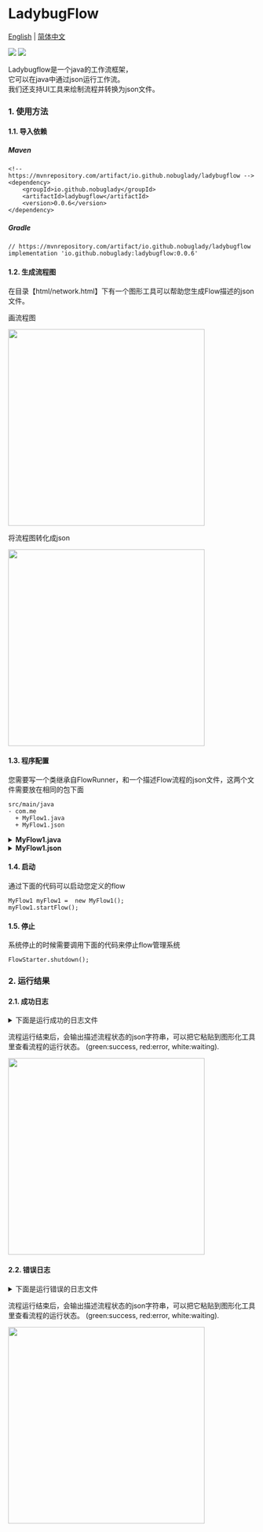 # LadybugFlow

[English](README.md) | [简体中文](README_CN.md)

![](https://img.shields.io/badge/license-Apache2.0-yellow)
![](https://img.shields.io/badge/Java-1.8-orange)

Ladybugflow是一个java的工作流框架，<br />
它可以在java中通过json运行工作流。<br />
我们还支持UI工具来绘制流程并转换为json文件。

### 1. 使用方法

#### 1.1. 导入依赖

##### Maven

```
<!-- https://mvnrepository.com/artifact/io.github.nobuglady/ladybugflow -->
<dependency>
    <groupId>io.github.nobuglady</groupId>
    <artifactId>ladybugflow</artifactId>
    <version>0.0.6</version>
</dependency>
```

##### Gradle
```
// https://mvnrepository.com/artifact/io.github.nobuglady/ladybugflow
implementation 'io.github.nobuglady:ladybugflow:0.0.6'
```

#### 1.2. 生成流程图
在目录【html/network.html】下有一个图形工具可以帮助您生成Flow描述的json文件。

画流程图

<img src="https://github.com/nobuglady/nobuglady-network/blob/main/readme/4.gif?raw=true" alt="" width="400px"/>

将流程图转化成json

<img src="https://github.com/nobuglady/nobuglady-network/blob/main/readme/5.gif?raw=true" alt="" width="400px"/>

#### 1.3. 程序配置

您需要写一个类继承自FlowRunner，和一个描述Flow流程的json文件，这两个文件需要放在相同的包下面

```
src/main/java
- com.me
  + MyFlow1.java
  + MyFlow1.json
```

<details>
<summary> <b>MyFlow1.java</b> </summary>

```
public class MyFlow1 extends FlowRunner {
 
    @Node (label=  "a" )
    public void process_a() {
        System.out.println(  "processing a" );
    }
   
    @Node (label=  "b" )
    public void process_b() {
        System.out.println(  "processing b" );
    }
   
    @Node (label=  "c" )
    public void process_c() {
        System.out.println(  "processing c" );
    }
   
    @Node (label=  "d" )
    public void process_d() {
        System.out.println(  "processing d" );
    }
}
```

</details>


<details>
<summary><b>MyFlow1.json</b></summary>

```
{
	"flowId": "123",
	"nodes": [
		{
			"id": "1",
			"label": "a"
		},
		{
			"id": "2",
			"label": "b"
		},
		{
			"id": "0b5ba9df-b6c7-4752-94e2-debb6104015c",
			"label": "c"
		},
		{
			"id": "29bc32c7-acd8-4893-9410-e9895da38b2e",
			"label": "d"
		}
	],
	"edges": [
		{
			"id": "1",
			"from": "1",
			"to": "2",
			"arrows": "to"
		},
		{
			"id": "078ffa82-5eff-4d33-974b-53890f2c9a18",
			"from": "1",
			"to": "0b5ba9df-b6c7-4752-94e2-debb6104015c",
			"arrows": "to"
		},
		{
			"id": "90663193-7077-4aca-9011-55bc8745403f",
			"from": "2",
			"to": "29bc32c7-acd8-4893-9410-e9895da38b2e",
			"arrows": "to"
		},
		{
			"id": "a6882e25-c07a-4abd-907e-e269d4eda0ec",
			"from": "0b5ba9df-b6c7-4752-94e2-debb6104015c",
			"to": "29bc32c7-acd8-4893-9410-e9895da38b2e",
			"arrows": "to"
		}
	]
}
```

</details>

#### 1.4. 启动
通过下面的代码可以启动您定义的flow
```
MyFlow1 myFlow1 =  new MyFlow1();
myFlow1.startFlow();
```
#### 1.5. 停止
系统停止的时候需要调用下面的代码来停止flow管理系统
```
FlowStarter.shutdown();
```

### 2. 运行结果

#### 2.1. 成功日志


<details>
<summary>下面是运行成功的日志文件</summary>

```
Ready queue thread started.
Complete queue thread started.
json:
{"flowId":"123","nodes":[{"id":"1","label":"a"},{"id":"2","label":"b"},{"id":"0b5ba9df-b6c7-4752-94e2-debb6104015c","label":"c"},{"id":"29bc32c7-acd8-4893-9410-e9895da38b2e","label":"d"}],"edges":[{"id":"1","from":"1","to":"2","arrows":"to"},{"id":"078ffa82-5eff-4d33-974b-53890f2c9a18","from":"1","to":"0b5ba9df-b6c7-4752-94e2-debb6104015c","arrows":"to"},{"id":"90663193-7077-4aca-9011-55bc8745403f","from":"2","to":"29bc32c7-acd8-4893-9410-e9895da38b2e","arrows":"to"},{"id":"a6882e25-c07a-4abd-907e-e269d4eda0ec","from":"0b5ba9df-b6c7-4752-94e2-debb6104015c","to":"29bc32c7-acd8-4893-9410-e9895da38b2e","arrows":"to"}]}
execute:1
node name:a
processing a
execute:2
node name:b
processing b
execute:0b5ba9df-b6c7-4752-94e2-debb6104015c
node name:c
processing c
execute:29bc32c7-acd8-4893-9410-e9895da38b2e
node name:d
processing d
Complete success.
json:
{"nodes":[{"id": "1","label": "a" ,"color": "#36AE7C"},{"id": "2","label": "b" ,"color": "#36AE7C"},{"id": "0b5ba9df-b6c7-4752-94e2-debb6104015c","label": "c" ,"color": "#36AE7C"},{"id": "29bc32c7-acd8-4893-9410-e9895da38b2e","label": "d" ,"color": "#36AE7C"}],"edges":[{"id": "1","from": "1","to": "2","arrows": "to"},{"id": "078ffa82-5eff-4d33-974b-53890f2c9a18","from": "1","to": "0b5ba9df-b6c7-4752-94e2-debb6104015c","arrows": "to"},{"id": "90663193-7077-4aca-9011-55bc8745403f","from": "2","to": "29bc32c7-acd8-4893-9410-e9895da38b2e","arrows": "to"},{"id": "a6882e25-c07a-4abd-907e-e269d4eda0ec","from": "0b5ba9df-b6c7-4752-94e2-debb6104015c","to": "29bc32c7-acd8-4893-9410-e9895da38b2e","arrows": "to"}]}
```
</details>

流程运行结束后，会输出描述流程状态的json字符串，可以把它粘贴到图形化工具里查看流程的运行状态。
(green:success, red:error, white:waiting).

<img src="https://github.com/nobuglady/nobuglady-network/blob/main/readme/2.gif?raw=true" alt="" width="400px"/>

#### 2.2. 错误日志


<details>
<summary>下面是运行错误的日志文件</summary>

```
Ready queue thread started.
Complete queue thread started.
json:
{"flowId":"123","nodes":[{"id":"1","label":"a"},{"id":"2","label":"b"},{"id":"0b5ba9df-b6c7-4752-94e2-debb6104015c","label":"c"},{"id":"29bc32c7-acd8-4893-9410-e9895da38b2e","label":"d"}],"edges":[{"id":"1","from":"1","to":"2","arrows":"to"},{"id":"078ffa82-5eff-4d33-974b-53890f2c9a18","from":"1","to":"0b5ba9df-b6c7-4752-94e2-debb6104015c","arrows":"to"},{"id":"90663193-7077-4aca-9011-55bc8745403f","from":"2","to":"29bc32c7-acd8-4893-9410-e9895da38b2e","arrows":"to"},{"id":"a6882e25-c07a-4abd-907e-e269d4eda0ec","from":"0b5ba9df-b6c7-4752-94e2-debb6104015c","to":"29bc32c7-acd8-4893-9410-e9895da38b2e","arrows":"to"}]}
execute:1
node name:a
processing a
execute:2
node name:b
processing b
execute:0b5ba9df-b6c7-4752-94e2-debb6104015c
node name:c
processing c
java.lang.reflect.InvocationTargetException
	at java.base/jdk.internal.reflect.NativeMethodAccessorImpl.invoke0(Native Method)
	at java.base/jdk.internal.reflect.NativeMethodAccessorImpl.invoke(NativeMethodAccessorImpl.java:62)
	at java.base/jdk.internal.reflect.DelegatingMethodAccessorImpl.invoke(DelegatingMethodAccessorImpl.java:43)
	at java.base/java.lang.reflect.Method.invoke(Method.java:566)
	at io.github.nobuglady.network.fw.FlowRunner.execute(FlowRunner.java:49)
	at io.github.nobuglady.network.fw.executor.NodeRunner.run(NodeRunner.java:93)
	at java.base/java.util.concurrent.Executors$RunnableAdapter.call(Executors.java:515)
	at java.base/java.util.concurrent.FutureTask.run(FutureTask.java:264)
	at java.base/java.util.concurrent.ThreadPoolExecutor.runWorker(ThreadPoolExecutor.java:1128)
	at java.base/java.util.concurrent.ThreadPoolExecutor$Worker.run(ThreadPoolExecutor.java:628)
	at java.base/java.lang.Thread.run(Thread.java:834)
Caused by: java.lang.RuntimeException: test
	at io.github.nobuglady.network.MyFlow1.process_b(MyFlow1.java:16)
	... 11 more
java.lang.reflect.InvocationTargetException
	at java.base/jdk.internal.reflect.NativeMethodAccessorImpl.invoke0(Native Method)
	at java.base/jdk.internal.reflect.NativeMethodAccessorImpl.invoke(NativeMethodAccessorImpl.java:62)
	at java.base/jdk.internal.reflect.DelegatingMethodAccessorImpl.invoke(DelegatingMethodAccessorImpl.java:43)
	at java.base/java.lang.reflect.Method.invoke(Method.java:566)
	at io.github.nobuglady.network.fw.FlowRunner.execute(FlowRunner.java:49)
	at io.github.nobuglady.network.fw.executor.NodeRunner.run(NodeRunner.java:93)
	at java.base/java.util.concurrent.Executors$RunnableAdapter.call(Executors.java:515)
	at java.base/java.util.concurrent.FutureTask.run(FutureTask.java:264)
	at java.base/java.util.concurrent.ThreadPoolExecutor.runWorker(ThreadPoolExecutor.java:1128)
	at java.base/java.util.concurrent.ThreadPoolExecutor$Worker.run(ThreadPoolExecutor.java:628)
	at java.base/java.lang.Thread.run(Thread.java:834)
Caused by: java.lang.RuntimeException: test
	at io.github.nobuglady.network.MyFlow1.process_b(MyFlow1.java:16)
	... 11 more
Complete error.
json:
{"nodes":[{"id": "1","label": "a" ,"color": "#36AE7C"},{"id": "2","label": "b" ,"color": "#EB5353"},{"id": "0b5ba9df-b6c7-4752-94e2-debb6104015c","label": "c" ,"color": "#36AE7C"},{"id": "29bc32c7-acd8-4893-9410-e9895da38b2e","label": "d" ,"color": "#E8F9FD"}],"edges":[{"id": "1","from": "1","to": "2","arrows": "to"},{"id": "078ffa82-5eff-4d33-974b-53890f2c9a18","from": "1","to": "0b5ba9df-b6c7-4752-94e2-debb6104015c","arrows": "to"},{"id": "90663193-7077-4aca-9011-55bc8745403f","from": "2","to": "29bc32c7-acd8-4893-9410-e9895da38b2e","arrows": "to"},{"id": "a6882e25-c07a-4abd-907e-e269d4eda0ec","from": "0b5ba9df-b6c7-4752-94e2-debb6104015c","to": "29bc32c7-acd8-4893-9410-e9895da38b2e","arrows": "to"}]}
```

</details>

流程运行结束后，会输出描述流程状态的json字符串，可以把它粘贴到图形化工具里查看流程的运行状态。
(green:success, red:error, white:waiting).

<img src="https://github.com/nobuglady/nobuglady-network/blob/main/readme/3.gif?raw=true" alt="" width="400px"/>
